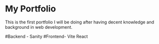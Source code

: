 # My Portfolio

This is the first portfolio I will be doing after having decent knowledge and background in web development.

#Backend - Sanity
#Frontend- Vite React
